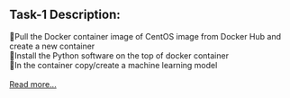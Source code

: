 ## Task-1 Description:
🔷Pull the Docker container image of CentOS image from Docker Hub and create a new container<br>
🔷Install the Python software on the top of docker container<br>
🔷In the container copy/create a machine learning model<br>
<br>
<a href="https://amimashifa.medium.com/building-and-deploying-a-machine-learning-model-in-a-docker-container-edb54438c20b">Read more...</a>
